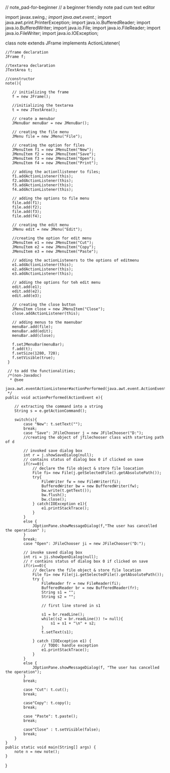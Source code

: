 // note_pad-for-beginner
// a beginner friendly note pad cum text editor



import javax.swing.*;
import java.awt.event.*;
import java.awt.print.PrinterException;
import java.io.BufferedReader;
import java.io.BufferedWriter;
import java.io.File;
import java.io.FileReader;
import java.io.FileWriter;
import java.io.IOException;

class note extends JFrame implements ActionListener{
    
    //frame declaration
    JFrame f;
    
    //textarea declaration
    JTextArea t;

    //constructor
    note(){

       // initializing the frame
       f = new JFrame();
       
       //initializing the textarea
       t = new JTextArea();

       // create a menubar
       JMenuBar menuBar = new JMenuBar();

       // creating the file menu
       JMenu file = new JMenu("File");

       // creating the option for files
       JMenuItem f1 = new JMenuItem("New");
       JMenuItem f2 = new JMenuItem("Save");
       JMenuItem f3 = new JMenuItem("Open");
       JMenuItem f4 = new JMenuItem("Print");

       // adding the actionllistener to files;
       f1.addActionListener(this);
       f2.addActionListener(this);
       f3.addActionListener(this);
       f4.addActionListener(this);

       // adding the options to file menu
       file.add(f1);
       file.add(f2);
       file.add(f3);
       file.add(f4);
        
       // creating the edit menu
       JMenu edit = new JMenu("Edit");

       //creating the option for edit menu
       JMenuItem e1 = new JMenuItem("Cut");
       JMenuItem e2 = new JMenuItem("Copy");
       JMenuItem e3 = new JMenuItem("Paste");

       // adding the actionListeners to the options of editmenu
       e1.addActionListener(this);
       e2.addActionListener(this);
       e3.addActionListener(this);

       // adding the options for teh edit menu
       edit.add(e1);
       edit.add(e2);
       edit.add(e3);

       // creating the close button
       JMenuItem close = new JMenuItem("Close");
       close.addActionListener(this);

       // adding menus to the maenubar
       menuBar.add(file);
       menuBar.add(edit);
       menuBar.add(close);

       f.setJMenuBar(menuBar);
       f.add(t);
       f.setSize(1280, 720);
       f.setVisible(true);
     }

     // to add the functionalities;
     /*(non-Javadoc) 
      * @see
      java.awt.eventActionListener#actionPerformed(java.awt.event.ActionEvent)
     */
    public void actionPerformed(ActionEvent e){
         
        // extracting the command into a string
        String s = e.getActionCommand();

        switch(s){
            case "New": t.setText("");
            break;
            case "Save": JFileChooser j = new JFileChooser("D:");
            //creating the object of jfilechooser class with starting path of d

            // invoked save dialog box
            int r = j.showSaveDialog(null);
            // contains status of dialog box 0 if clicked on save
            if(r==0){
                // declare the file object & store file loacation
                File fi= new File(j.getSelectedFile().getAbsolutePath());
                try{
                    FileWriter fw = new FileWriter(fi);
                    BufferedWriter bw = new BufferedWriter(fw);
                    bw.write(t.getText());
                    bw.flush();
                    bw.close();
                } catch(IOException e1){
                    e1.printStackTrace();
                }
            }
            else {
                JOptionPane.showMessageDialog(f,"The user has cancelled the operatioan" );
            }
            break;
            case "Open": JFileChooser ji = new JFileChooser("D:");

            // invoke saved dialog box
            int ri = ji.showOpenDialog(null);
            // r contains status of dialog box 0 if clicked on save 
            if(ri==0){
                // declare the file object & store file location
                File fi= new File(ji.getSelectedFile().getAbsolutePath());
                try {
                    FileReader fr = new FileReader(fi);
                    BufferedReader br = new BufferedReader(fr);
                    String s1 = "";
                    String s2 = "";
                    
                    // first line stored in s1

                    s1 = br.readLine();
                    while((s2 = br.readLine()) != null){
                        s1 = s1 + "\n" + s2;
                    }
                    t.setText(s1);

                } catch (IOException e1) {
                    // TODO: handle exception
                    e1.printStackTrace();
                }
            }
            else {
                JOptionPane.showMessageDialog(f, "The user has cancelled the operation");
            }
            break;
            
            case "Cut": t.cut();
            break;
            
            case"Copy": t.copy();
            break;

            case "Paste": t.paste();
            break;

            case"Close" : t.setVisible(false);
            break;
        }
    }
    public static void main(String[] args) {
        note n = new note();
    }
}

